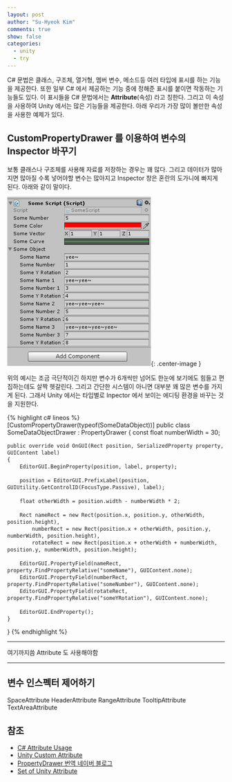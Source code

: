 ```yaml
---
layout: post
author: "Su-Hyeok Kim"
comments: true
show: false
categories:
  - unity
  - try
---
```


C# 문법은 클래스, 구조체, 열거형, 멤버 변수, 메소드등 여러 타입에 표시를 하는 기능을 제공한다. 또한 일부 C# 에서 제공하는 기능 중에 정해준 표시를 붙이면 작동하는 기능들도 있다. 이 표시들을 C# 문법에서는 __Attribute__(속성) 라고 칭한다. 그리고 이 속성을 사용하여 Unity 에서는 많은 기능들을 제공한다. 아래 우리가 가장 많이 볼만한 속성을 사용한 예제가 있다.

## CustomPropertyDrawer 를 이용하여 변수의 Inspector 바꾸기

보통 클래스나 구조체를 사용해 자료를 저장하는 경우는 꽤 많다. 그리고 데이터가 많아지면 많아질 수록 넣어야할 변수는 많아지고 Inspector 창은 혼란의 도가니에 빠지게 된다. 아래와 같이 말이다.

![Inspector](/images/unity_support_inspector_3.png){: .center-image }

위의 예시는 조금 극단적이긴 하지만 변수가 6개씩만 넘어도 한눈에 보기에도 힘들고 편집하는데도 살짝 헷갈린다. 그리고 간단한 시스템이 아니면 대부분 꽤 많은 변수를 가지게 된다. 그래서 Unity 에서는 타입별로 Inpector 에서 보이는 에디팅 환경을 바꾸는 것을 지원한다.

{% highlight c# lineos %}
[CustomPropertyDrawer(typeof(SomeDataObject))]
public class SomeDataObjectDrawer : PropertyDrawer
{
    const float numberWidth = 30;

    public override void OnGUI(Rect position, SerializedProperty property, GUIContent label)
    {
        EditorGUI.BeginProperty(position, label, property);

        position = EditorGUI.PrefixLabel(position, GUIUtility.GetControlID(FocusType.Passive), label);

        float otherWidth = position.width - numberWidth * 2;

        Rect nameRect = new Rect(position.x, position.y, otherWidth, position.height),
            numberRect = new Rect(position.x + otherWidth, position.y, numberWidth, position.height),
            rotateRect = new Rect(position.x + otherWidth + numberWidth, position.y, numberWidth, position.height);

        EditorGUI.PropertyField(nameRect, property.FindPropertyRelative("someName"), GUIContent.none);
        EditorGUI.PropertyField(numberRect, property.FindPropertyRelative("someNumber"), GUIContent.none);
        EditorGUI.PropertyField(rotateRect, property.FindPropertyRelative("someYRotation"), GUIContent.none);

        EditorGUI.EndProperty();
    }
}
{% endhighlight %}


-----

여기까지씀
Attribute 도 사용해야함

-----

## 변수 인스펙터 제어하기

SpaceAttribute
HeaderAttribute
RangeAttribute
TooltipAttribute
TextAreaAttribute

## 참조

- [C# Attribute Usage](https://msdn.microsoft.com/ko-kr/library/mt653982.aspx)
- [Unity Custom Attribute](https://docs.unity3d.com/ScriptReference/PropertyDrawer.html)
- [PropertyDrawer 번역 네이버 블로그](http://blog.naver.com/PostView.nhn?blogId=hammerimpact&logNo=220775187161&redirect=Dlog&widgetTypeCall=true)
- [Set of Unity Attribute](http://www.tallior.com/unity-attributes/)
